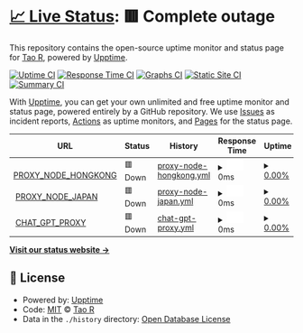 # [📈 Live Status](https://status.shouge.me): <!--live status--> **🟥 Complete outage**

This repository contains the open-source uptime monitor and status page for [Tao R](shouge.me), powered by [Upptime](https://github.com/upptime/upptime).

[![Uptime CI](https://github.com/shouge/uptime/workflows/Uptime%20CI/badge.svg)](https://github.com/shouge/uptime/actions?query=workflow%3A%22Uptime+CI%22)
[![Response Time CI](https://github.com/shouge/uptime/workflows/Response%20Time%20CI/badge.svg)](https://github.com/shouge/uptime/actions?query=workflow%3A%22Response+Time+CI%22)
[![Graphs CI](https://github.com/shouge/uptime/workflows/Graphs%20CI/badge.svg)](https://github.com/shouge/uptime/actions?query=workflow%3A%22Graphs+CI%22)
[![Static Site CI](https://github.com/shouge/uptime/workflows/Static%20Site%20CI/badge.svg)](https://github.com/shouge/uptime/actions?query=workflow%3A%22Static+Site+CI%22)
[![Summary CI](https://github.com/shouge/uptime/workflows/Summary%20CI/badge.svg)](https://github.com/shouge/uptime/actions?query=workflow%3A%22Summary+CI%22)

With [Upptime](https://upptime.js.org), you can get your own unlimited and free uptime monitor and status page, powered entirely by a GitHub repository. We use [Issues](https://github.com/shouge/uptime/issues) as incident reports, [Actions](https://github.com/shouge/uptime/actions) as uptime monitors, and [Pages](https://demo.upptime.js.org) for the status page.

<!--start: status pages-->
<!-- This summary is generated by Upptime (https://github.com/upptime/upptime) -->
<!-- Do not edit this manually, your changes will be overwritten -->
<!-- prettier-ignore -->
| URL | Status | History | Response Time | Uptime |
| --- | ------ | ------- | ------------- | ------ |
| <img alt="" src="https://icons.duckduckgo.com/ip3/alicloud-hk-node.yaofan.online.ico" height="13"> [PROXY_NODE_HONGKONG](https://alicloud-hk-node.yaofan.online/) | 🟥 Down | [proxy-node-hongkong.yml](https://github.com/shouge/uptime/commits/HEAD/history/proxy-node-hongkong.yml) | <details><summary><img alt="Response time graph" src="./graphs/proxy-node-hongkong/response-time-week.png" height="20"> 0ms</summary><br><a href="https://shouge.github.io/uptime/history/proxy-node-hongkong"><img alt="Response time 0" src="https://img.shields.io/endpoint?url=https%3A%2F%2Fraw.githubusercontent.com%2Fshouge%2Fuptime%2FHEAD%2Fapi%2Fproxy-node-hongkong%2Fresponse-time.json"></a><br><a href="https://shouge.github.io/uptime/history/proxy-node-hongkong"><img alt="24-hour response time 0" src="https://img.shields.io/endpoint?url=https%3A%2F%2Fraw.githubusercontent.com%2Fshouge%2Fuptime%2FHEAD%2Fapi%2Fproxy-node-hongkong%2Fresponse-time-day.json"></a><br><a href="https://shouge.github.io/uptime/history/proxy-node-hongkong"><img alt="7-day response time 0" src="https://img.shields.io/endpoint?url=https%3A%2F%2Fraw.githubusercontent.com%2Fshouge%2Fuptime%2FHEAD%2Fapi%2Fproxy-node-hongkong%2Fresponse-time-week.json"></a><br><a href="https://shouge.github.io/uptime/history/proxy-node-hongkong"><img alt="30-day response time 0" src="https://img.shields.io/endpoint?url=https%3A%2F%2Fraw.githubusercontent.com%2Fshouge%2Fuptime%2FHEAD%2Fapi%2Fproxy-node-hongkong%2Fresponse-time-month.json"></a><br><a href="https://shouge.github.io/uptime/history/proxy-node-hongkong"><img alt="1-year response time 0" src="https://img.shields.io/endpoint?url=https%3A%2F%2Fraw.githubusercontent.com%2Fshouge%2Fuptime%2FHEAD%2Fapi%2Fproxy-node-hongkong%2Fresponse-time-year.json"></a></details> | <details><summary><a href="https://shouge.github.io/uptime/history/proxy-node-hongkong">0.00%</a></summary><a href="https://shouge.github.io/uptime/history/proxy-node-hongkong"><img alt="All-time uptime 31.94%" src="https://img.shields.io/endpoint?url=https%3A%2F%2Fraw.githubusercontent.com%2Fshouge%2Fuptime%2FHEAD%2Fapi%2Fproxy-node-hongkong%2Fuptime.json"></a><br><a href="https://shouge.github.io/uptime/history/proxy-node-hongkong"><img alt="24-hour uptime 0.00%" src="https://img.shields.io/endpoint?url=https%3A%2F%2Fraw.githubusercontent.com%2Fshouge%2Fuptime%2FHEAD%2Fapi%2Fproxy-node-hongkong%2Fuptime-day.json"></a><br><a href="https://shouge.github.io/uptime/history/proxy-node-hongkong"><img alt="7-day uptime 0.00%" src="https://img.shields.io/endpoint?url=https%3A%2F%2Fraw.githubusercontent.com%2Fshouge%2Fuptime%2FHEAD%2Fapi%2Fproxy-node-hongkong%2Fuptime-week.json"></a><br><a href="https://shouge.github.io/uptime/history/proxy-node-hongkong"><img alt="30-day uptime 1.38%" src="https://img.shields.io/endpoint?url=https%3A%2F%2Fraw.githubusercontent.com%2Fshouge%2Fuptime%2FHEAD%2Fapi%2Fproxy-node-hongkong%2Fuptime-month.json"></a><br><a href="https://shouge.github.io/uptime/history/proxy-node-hongkong"><img alt="1-year uptime 0.00%" src="https://img.shields.io/endpoint?url=https%3A%2F%2Fraw.githubusercontent.com%2Fshouge%2Fuptime%2FHEAD%2Fapi%2Fproxy-node-hongkong%2Fuptime-year.json"></a></details>
| <img alt="" src="https://icons.duckduckgo.com/ip3/aws-jp-node.yaofan.online.ico" height="13"> [PROXY_NODE_JAPAN](https://aws-jp-node.yaofan.online/) | 🟥 Down | [proxy-node-japan.yml](https://github.com/shouge/uptime/commits/HEAD/history/proxy-node-japan.yml) | <details><summary><img alt="Response time graph" src="./graphs/proxy-node-japan/response-time-week.png" height="20"> 0ms</summary><br><a href="https://shouge.github.io/uptime/history/proxy-node-japan"><img alt="Response time 0" src="https://img.shields.io/endpoint?url=https%3A%2F%2Fraw.githubusercontent.com%2Fshouge%2Fuptime%2FHEAD%2Fapi%2Fproxy-node-japan%2Fresponse-time.json"></a><br><a href="https://shouge.github.io/uptime/history/proxy-node-japan"><img alt="24-hour response time 0" src="https://img.shields.io/endpoint?url=https%3A%2F%2Fraw.githubusercontent.com%2Fshouge%2Fuptime%2FHEAD%2Fapi%2Fproxy-node-japan%2Fresponse-time-day.json"></a><br><a href="https://shouge.github.io/uptime/history/proxy-node-japan"><img alt="7-day response time 0" src="https://img.shields.io/endpoint?url=https%3A%2F%2Fraw.githubusercontent.com%2Fshouge%2Fuptime%2FHEAD%2Fapi%2Fproxy-node-japan%2Fresponse-time-week.json"></a><br><a href="https://shouge.github.io/uptime/history/proxy-node-japan"><img alt="30-day response time 0" src="https://img.shields.io/endpoint?url=https%3A%2F%2Fraw.githubusercontent.com%2Fshouge%2Fuptime%2FHEAD%2Fapi%2Fproxy-node-japan%2Fresponse-time-month.json"></a><br><a href="https://shouge.github.io/uptime/history/proxy-node-japan"><img alt="1-year response time 0" src="https://img.shields.io/endpoint?url=https%3A%2F%2Fraw.githubusercontent.com%2Fshouge%2Fuptime%2FHEAD%2Fapi%2Fproxy-node-japan%2Fresponse-time-year.json"></a></details> | <details><summary><a href="https://shouge.github.io/uptime/history/proxy-node-japan">0.00%</a></summary><a href="https://shouge.github.io/uptime/history/proxy-node-japan"><img alt="All-time uptime 17.47%" src="https://img.shields.io/endpoint?url=https%3A%2F%2Fraw.githubusercontent.com%2Fshouge%2Fuptime%2FHEAD%2Fapi%2Fproxy-node-japan%2Fuptime.json"></a><br><a href="https://shouge.github.io/uptime/history/proxy-node-japan"><img alt="24-hour uptime 0.00%" src="https://img.shields.io/endpoint?url=https%3A%2F%2Fraw.githubusercontent.com%2Fshouge%2Fuptime%2FHEAD%2Fapi%2Fproxy-node-japan%2Fuptime-day.json"></a><br><a href="https://shouge.github.io/uptime/history/proxy-node-japan"><img alt="7-day uptime 0.00%" src="https://img.shields.io/endpoint?url=https%3A%2F%2Fraw.githubusercontent.com%2Fshouge%2Fuptime%2FHEAD%2Fapi%2Fproxy-node-japan%2Fuptime-week.json"></a><br><a href="https://shouge.github.io/uptime/history/proxy-node-japan"><img alt="30-day uptime 1.38%" src="https://img.shields.io/endpoint?url=https%3A%2F%2Fraw.githubusercontent.com%2Fshouge%2Fuptime%2FHEAD%2Fapi%2Fproxy-node-japan%2Fuptime-month.json"></a><br><a href="https://shouge.github.io/uptime/history/proxy-node-japan"><img alt="1-year uptime 0.00%" src="https://img.shields.io/endpoint?url=https%3A%2F%2Fraw.githubusercontent.com%2Fshouge%2Fuptime%2FHEAD%2Fapi%2Fproxy-node-japan%2Fuptime-year.json"></a></details>
| <img alt="" src="https://icons.duckduckgo.com/ip3/chat.yaofan.online.ico" height="13"> [CHAT_GPT_PROXY](https://chat.yaofan.online/) | 🟥 Down | [chat-gpt-proxy.yml](https://github.com/shouge/uptime/commits/HEAD/history/chat-gpt-proxy.yml) | <details><summary><img alt="Response time graph" src="./graphs/chat-gpt-proxy/response-time-week.png" height="20"> 0ms</summary><br><a href="https://shouge.github.io/uptime/history/chat-gpt-proxy"><img alt="Response time 0" src="https://img.shields.io/endpoint?url=https%3A%2F%2Fraw.githubusercontent.com%2Fshouge%2Fuptime%2FHEAD%2Fapi%2Fchat-gpt-proxy%2Fresponse-time.json"></a><br><a href="https://shouge.github.io/uptime/history/chat-gpt-proxy"><img alt="24-hour response time 0" src="https://img.shields.io/endpoint?url=https%3A%2F%2Fraw.githubusercontent.com%2Fshouge%2Fuptime%2FHEAD%2Fapi%2Fchat-gpt-proxy%2Fresponse-time-day.json"></a><br><a href="https://shouge.github.io/uptime/history/chat-gpt-proxy"><img alt="7-day response time 0" src="https://img.shields.io/endpoint?url=https%3A%2F%2Fraw.githubusercontent.com%2Fshouge%2Fuptime%2FHEAD%2Fapi%2Fchat-gpt-proxy%2Fresponse-time-week.json"></a><br><a href="https://shouge.github.io/uptime/history/chat-gpt-proxy"><img alt="30-day response time 0" src="https://img.shields.io/endpoint?url=https%3A%2F%2Fraw.githubusercontent.com%2Fshouge%2Fuptime%2FHEAD%2Fapi%2Fchat-gpt-proxy%2Fresponse-time-month.json"></a><br><a href="https://shouge.github.io/uptime/history/chat-gpt-proxy"><img alt="1-year response time 0" src="https://img.shields.io/endpoint?url=https%3A%2F%2Fraw.githubusercontent.com%2Fshouge%2Fuptime%2FHEAD%2Fapi%2Fchat-gpt-proxy%2Fresponse-time-year.json"></a></details> | <details><summary><a href="https://shouge.github.io/uptime/history/chat-gpt-proxy">0.00%</a></summary><a href="https://shouge.github.io/uptime/history/chat-gpt-proxy"><img alt="All-time uptime 14.08%" src="https://img.shields.io/endpoint?url=https%3A%2F%2Fraw.githubusercontent.com%2Fshouge%2Fuptime%2FHEAD%2Fapi%2Fchat-gpt-proxy%2Fuptime.json"></a><br><a href="https://shouge.github.io/uptime/history/chat-gpt-proxy"><img alt="24-hour uptime 0.00%" src="https://img.shields.io/endpoint?url=https%3A%2F%2Fraw.githubusercontent.com%2Fshouge%2Fuptime%2FHEAD%2Fapi%2Fchat-gpt-proxy%2Fuptime-day.json"></a><br><a href="https://shouge.github.io/uptime/history/chat-gpt-proxy"><img alt="7-day uptime 0.00%" src="https://img.shields.io/endpoint?url=https%3A%2F%2Fraw.githubusercontent.com%2Fshouge%2Fuptime%2FHEAD%2Fapi%2Fchat-gpt-proxy%2Fuptime-week.json"></a><br><a href="https://shouge.github.io/uptime/history/chat-gpt-proxy"><img alt="30-day uptime 1.38%" src="https://img.shields.io/endpoint?url=https%3A%2F%2Fraw.githubusercontent.com%2Fshouge%2Fuptime%2FHEAD%2Fapi%2Fchat-gpt-proxy%2Fuptime-month.json"></a><br><a href="https://shouge.github.io/uptime/history/chat-gpt-proxy"><img alt="1-year uptime 0.00%" src="https://img.shields.io/endpoint?url=https%3A%2F%2Fraw.githubusercontent.com%2Fshouge%2Fuptime%2FHEAD%2Fapi%2Fchat-gpt-proxy%2Fuptime-year.json"></a></details>

<!--end: status pages-->

[**Visit our status website →**](https://demo.upptime.js.org)

## 📄 License

- Powered by: [Upptime](https://github.com/upptime/upptime)
- Code: [MIT](./LICENSE) © [Tao R](shouge.me)
- Data in the `./history` directory: [Open Database License](https://opendatacommons.org/licenses/odbl/1-0/)
